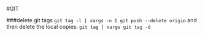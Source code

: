 #GIT

###delete git tags
`git tag -l | xargs -n 1 git push --delete origin` and then delete the local copies: `git tag | xargs git tag -d`